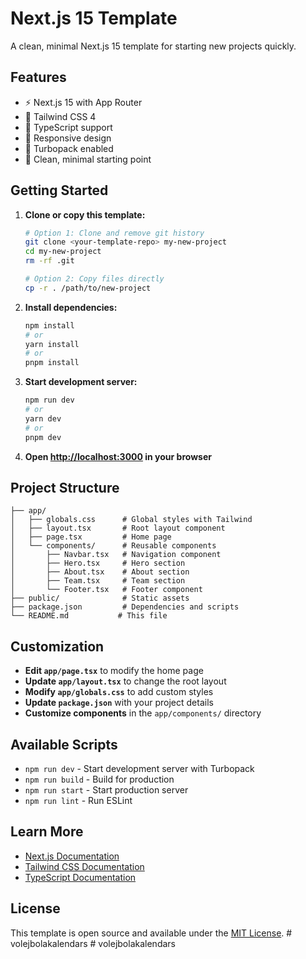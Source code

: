 # Next.js 15 Template

A clean, minimal Next.js 15 template for starting new projects quickly.

## Features

- ⚡ Next.js 15 with App Router
- 🎨 Tailwind CSS 4
- 🔧 TypeScript support
- 📱 Responsive design
- 🚀 Turbopack enabled
- 🧹 Clean, minimal starting point

## Getting Started

1. **Clone or copy this template:**

   ```bash
   # Option 1: Clone and remove git history
   git clone <your-template-repo> my-new-project
   cd my-new-project
   rm -rf .git

   # Option 2: Copy files directly
   cp -r . /path/to/new-project
   ```

2. **Install dependencies:**

   ```bash
   npm install
   # or
   yarn install
   # or
   pnpm install
   ```

3. **Start development server:**

   ```bash
   npm run dev
   # or
   yarn dev
   # or
   pnpm dev
   ```

4. **Open [http://localhost:3000](http://localhost:3000) in your browser**

## Project Structure

```
├── app/
│   ├── globals.css      # Global styles with Tailwind
│   ├── layout.tsx       # Root layout component
│   ├── page.tsx         # Home page
│   └── components/      # Reusable components
│       ├── Navbar.tsx   # Navigation component
│       ├── Hero.tsx     # Hero section
│       ├── About.tsx    # About section
│       ├── Team.tsx     # Team section
│       └── Footer.tsx   # Footer component
├── public/              # Static assets
├── package.json         # Dependencies and scripts
└── README.md           # This file
```

## Customization

- **Edit `app/page.tsx`** to modify the home page
- **Update `app/layout.tsx`** to change the root layout
- **Modify `app/globals.css`** to add custom styles
- **Update `package.json`** with your project details
- **Customize components** in the `app/components/` directory

## Available Scripts

- `npm run dev` - Start development server with Turbopack
- `npm run build` - Build for production
- `npm run start` - Start production server
- `npm run lint` - Run ESLint

## Learn More

- [Next.js Documentation](https://nextjs.org/docs)
- [Tailwind CSS Documentation](https://tailwindcss.com/docs)
- [TypeScript Documentation](https://www.typescriptlang.org/docs)

## License

This template is open source and available under the [MIT License](LICENSE).
#   v o l e j b o l a k a l e n d a r s  
 #   v o l e j b o l a k a l e n d a r s  
 